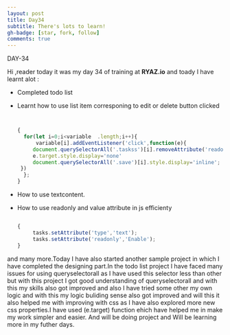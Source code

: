 ```yaml
---
layout: post
title: Day34
subtitle: There's lots to learn!
gh-badge: [star, fork, follow]
comments: true
---
```




DAY-34


Hi ,reader today it was my day 34 of training at **RYAZ.io** and toady I have learnt alot :


* Completed todo list
* Learnt how to use list item corresponing to edit or delete button clicked
  ```javascript


  {
    for(let i=0;i<variable  .length;i++){
        variable[i].addEventListener('click',function(e){
       document.querySelectorAll('.taskss')[i].removeAttribute('readonly',  'Disable');
       e.target.style.display='none'
       document.querySelectorAll('.save')[i].style.display='inline';
   })
    };
  }
  ```

* How to use textcontent.
* How to use readonly and value attribute in js efficienty 


    ```javascript

    {
         tasks.setAttribute('type','text');
         tasks.setAttribute('readonly','Enable');
    }
    ```
  
and many more.Today I have also started another sample project in which I have completed the designing part.In the todo list project I have faced many issues for using queryselectorall as I have used this selector less than other but with this project I got good understanding of queryselectorall and with this my skills also got improved and also I have tried some other my own logic and with this my logic buliding sense also got improved and will this it also helped me with improving with css as I have also explored more new css properties.I have used (e.target) function ehich have helped me in make my work simpler and easier. And will be doing project and Will be learning more in my futher days. 